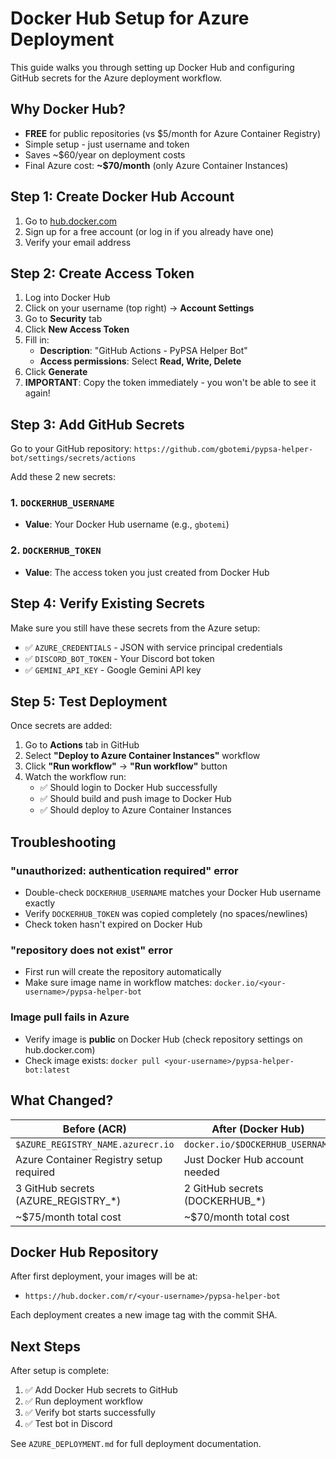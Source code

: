 # Docker Hub Setup for Azure Deployment

This guide walks you through setting up Docker Hub and configuring GitHub secrets for the Azure deployment workflow.

## Why Docker Hub?

- **FREE** for public repositories (vs $5/month for Azure Container Registry)
- Simple setup - just username and token
- Saves ~$60/year on deployment costs
- Final Azure cost: **~$70/month** (only Azure Container Instances)

## Step 1: Create Docker Hub Account

1. Go to [hub.docker.com](https://hub.docker.com)
2. Sign up for a free account (or log in if you already have one)
3. Verify your email address

## Step 2: Create Access Token

1. Log into Docker Hub
2. Click on your username (top right) → **Account Settings**
3. Go to **Security** tab
4. Click **New Access Token**
5. Fill in:
   - **Description**: "GitHub Actions - PyPSA Helper Bot"
   - **Access permissions**: Select **Read, Write, Delete**
6. Click **Generate**
7. **IMPORTANT**: Copy the token immediately - you won't be able to see it again!

## Step 3: Add GitHub Secrets

Go to your GitHub repository: `https://github.com/gbotemi/pypsa-helper-bot/settings/secrets/actions`

Add these 2 new secrets:

### 1. `DOCKERHUB_USERNAME`
- **Value**: Your Docker Hub username (e.g., `gbotemi`)

### 2. `DOCKERHUB_TOKEN`
- **Value**: The access token you just created from Docker Hub

## Step 4: Verify Existing Secrets

Make sure you still have these secrets from the Azure setup:

- ✅ `AZURE_CREDENTIALS` - JSON with service principal credentials
- ✅ `DISCORD_BOT_TOKEN` - Your Discord bot token
- ✅ `GEMINI_API_KEY` - Google Gemini API key

## Step 5: Test Deployment

Once secrets are added:

1. Go to **Actions** tab in GitHub
2. Select **"Deploy to Azure Container Instances"** workflow
3. Click **"Run workflow"** → **"Run workflow"** button
4. Watch the workflow run:
   - ✅ Should login to Docker Hub successfully
   - ✅ Should build and push image to Docker Hub
   - ✅ Should deploy to Azure Container Instances

## Troubleshooting

### "unauthorized: authentication required" error
- Double-check `DOCKERHUB_USERNAME` matches your Docker Hub username exactly
- Verify `DOCKERHUB_TOKEN` was copied completely (no spaces/newlines)
- Check token hasn't expired on Docker Hub

### "repository does not exist" error
- First run will create the repository automatically
- Make sure image name in workflow matches: `docker.io/<your-username>/pypsa-helper-bot`

### Image pull fails in Azure
- Verify image is **public** on Docker Hub (check repository settings on hub.docker.com)
- Check image exists: `docker pull <your-username>/pypsa-helper-bot:latest`

## What Changed?

| Before (ACR) | After (Docker Hub) |
|--------------|-------------------|
| `$AZURE_REGISTRY_NAME.azurecr.io` | `docker.io/$DOCKERHUB_USERNAME` |
| Azure Container Registry setup required | Just Docker Hub account needed |
| 3 GitHub secrets (AZURE_REGISTRY_*) | 2 GitHub secrets (DOCKERHUB_*) |
| ~$75/month total cost | ~$70/month total cost |

## Docker Hub Repository

After first deployment, your images will be at:
- `https://hub.docker.com/r/<your-username>/pypsa-helper-bot`

Each deployment creates a new image tag with the commit SHA.

## Next Steps

After setup is complete:

1. ✅ Add Docker Hub secrets to GitHub
2. ✅ Run deployment workflow
3. ✅ Verify bot starts successfully
4. ✅ Test bot in Discord

See `AZURE_DEPLOYMENT.md` for full deployment documentation.
